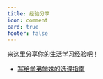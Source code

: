 ```yaml
---
title: 经验分享
icon: comment
card: true
footer: false 
---
```


来这里分享你的生活学习经验吧！

- [写给学弟学妹的选课指南](./xuan_ke_zhi_nan)
